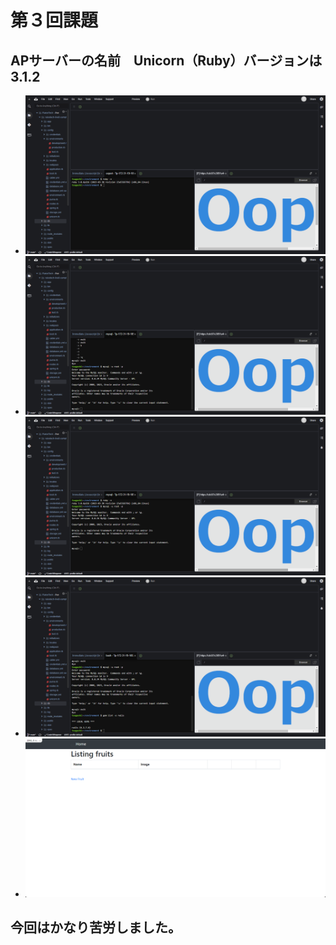 # 第３回課題
## APサーバーの名前　Unicorn（Ruby）バージョンは　3.1.2
- ![APサーバーの名前とバージョン](https://github.com/n3-tsuguchi/RaiseTech/blob/images/Desktop/images/2023-09-22_20h28_18.png)
- ![DBサーバーの名前　MySQL　Server version: 8.0.34 MySQL Community Server](https://github.com/n3-tsuguchi/RaiseTech/blob/images/Desktop/images/2023-09-22_20h31_38.png)![MySQLの再ログイン](https://github.com/n3-tsuguchi/RaiseTech/blob/images/Desktop/images/2023-09-22_20h30_02.png)
- ![Railsの構成管理ツール　パッケージ管理ツール　gem](https://github.com/n3-tsuguchi/RaiseTech/blob/images/Desktop/images/2023-09-22_20h33_03.png)
- ![Webアプリの表示](https://github.com/n3-tsuguchi/RaiseTech/blob/images/Desktop/images/2023-09-22_17h16_00.png)
## 今回はかなり苦労しました。

